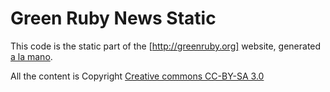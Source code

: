 # Green Ruby News Static

This code is the static part of the [http://greenruby.org] website, generated [a la mano](http://github.com/greenruby/alamano).

All the content is Copyright [Creative commons CC-BY-SA 3.0](http://creativecommons.org/licenses/by-sa/3.0/)